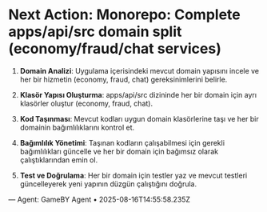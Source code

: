 # Next Action: Monorepo: Complete apps/api/src domain split (economy/fraud/chat services)

1. **Domain Analizi**: Uygulama içerisindeki mevcut domain yapısını incele ve her bir hizmetin (economy, fraud, chat) gereksinimlerini belirle.

2. **Klasör Yapısı Oluşturma**: apps/api/src dizininde her bir domain için ayrı klasörler oluştur (economy, fraud, chat).

3. **Kod Taşınması**: Mevcut kodları uygun domain klasörlerine taşı ve her bir domainin bağımlılıklarını kontrol et.

4. **Bağımlılık Yönetimi**: Taşınan kodların çalışabilmesi için gerekli bağımlılıkları güncelle ve her bir domain için bağımsız olarak çalıştıklarından emin ol.

5. **Test ve Doğrulama**: Her bir domain için testler yaz ve mevcut testleri güncelleyerek yeni yapının düzgün çalıştığını doğrula.

— Agent: GameBY Agent • 2025-08-16T14:55:58.235Z
